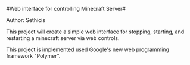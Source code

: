 #Web interface for controlling Minecraft Server#

Author: Sethicis

This project will create a simple web interface for stopping, starting, and restarting
a minecraft server via web controls.

This project is implemented used Google's new web programming framework "Polymer".
